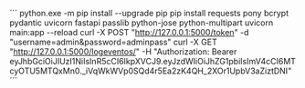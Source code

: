 ´´´
python.exe -m pip install --upgrade pip
pip install requests pony bcrypt pydantic uvicorn fastapi passlib python-jose python-multipart
uvicorn main:app --reload
curl -X POST "http://127.0.0.1:5000/token" -d "username=admin&password=adminpass"
curl -X GET "http://127.0.0.1:5000/logeventos/" -H "Authorization: Bearer eyJhbGciOiJIUzI1NiIsInR5cCI6IkpXVCJ9.eyJzdWIiOiJhZG1pbiIsImV4cCI6MTcyOTU5MTQxMn0._iVqWkWVp0SQd4r5Ea2zK4QH_2XOr1UpbV3aZiztDNI"
´´´
